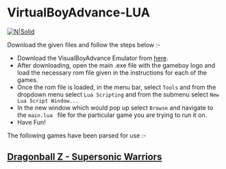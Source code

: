 # VirtualBoyAdvance-LUA

[![N|Solid](https://s3.ap-south-1.amazonaws.com/staticneedsneedings/Vibhav+Logo+Small.png)](https://www.vibhavbobde.net/)

Download the given files and follow the steps below :-

  - Download the VisualBoyAdvance Emulator from [here](https://code.google.com/archive/p/vba-rerecording/downloads).
  - After downloading, open the main .exe file with the gameboy logo and load the necessary rom file given in the instructions for each of the games.
  - Once the rom file is loaded, in the menu bar, select `Tools` and from the dropdown menu select `Lua Scripting` and from the submenu select `New Lua Script Window...`
  - In the new window which would pop up select `Browse` and navigate to the `main.lua ` file for the particular game you are trying to run it on.
  - Have Fun!
  
  
The following games have been parsed for use :-

## [Dragonball Z - Supersonic Warriors](https://github.com/Vibzy19/VirtualBoyAdvance-LUA/tree/master/DragonBallZ_SupersonicWarriors)
